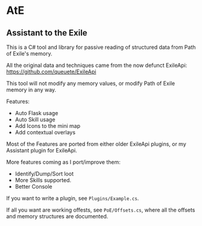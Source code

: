 # AtE
Assistant to the Exile
-----------

This is a C# tool and library for passive reading of structured data from Path of Exile's memory.

All the original data and techniques came from the now defunct ExileApi: https://github.com/queuete/ExileApi

This tool will not modify any memory values, or modify Path of Exile memory in any way.

Features:
- Auto Flask usage
- Auto Skill usage
- Add Icons to the mini map
- Add contextual overlays

Most of the Features are ported from either older ExileApi plugins, or my Assistant plugin for ExileApi.

More features coming as I port/improve them:
- Identify/Dump/Sort loot
- More Skills supported.
- Better Console

If you want to write a plugin, see `Plugins/Example.cs`.

If all you want are working offests, see `PoE/Offsets.cs`, where all the offsets and memory structures are documented.
